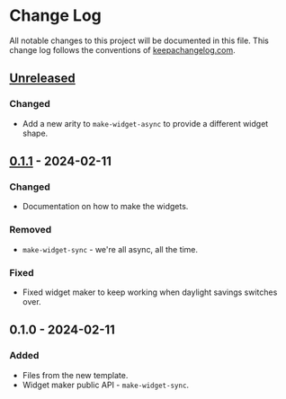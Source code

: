 # Change Log
All notable changes to this project will be documented in this file. This change log follows the conventions of [keepachangelog.com](http://keepachangelog.com/).

## [Unreleased]
### Changed
- Add a new arity to `make-widget-async` to provide a different widget shape.

## [0.1.1] - 2024-02-11
### Changed
- Documentation on how to make the widgets.

### Removed
- `make-widget-sync` - we're all async, all the time.

### Fixed
- Fixed widget maker to keep working when daylight savings switches over.

## 0.1.0 - 2024-02-11
### Added
- Files from the new template.
- Widget maker public API - `make-widget-sync`.

[Unreleased]: https://sourcehost.site/your-name/clojure-sandbox/compare/0.1.1...HEAD
[0.1.1]: https://sourcehost.site/your-name/clojure-sandbox/compare/0.1.0...0.1.1
